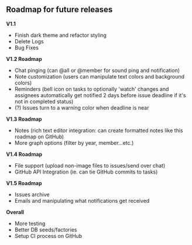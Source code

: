 ## Roadmap for future releases

**V1.1**
- Finish dark theme and refactor styling
- Delete Logs
- Bug Fixes

**V1.2 Roadmap**
- Chat pinging (can @all or @member for sound ping and notification)
- Note customization (users can manipulate text colors and background colors)
- Reminders (bell icon on tasks to optionally 'watch' changes and assignees automatically get notified 2 days before issue deadline if it's not in completed status)
- (?) Issues turn to a warning color when deadline is near

**V1.3 Roadmap**
- Notes (rich text editor integration: can create formatted notes like this roadmap on GitHub)
- More graph options (filter by year, member...etc.)

**V1.4 Roadmap**
- File support (upload non-image files to issues/send over chat)
- GitHub API Integration (ie. can tie GitHub commits to tasks)

**V1.5 Roadmap**
- Issues archive
- Emails and manipulating what notifications get received

**Overall**
- More testing
- Better DB seeds/factories
- Setup CI process on GitHub
